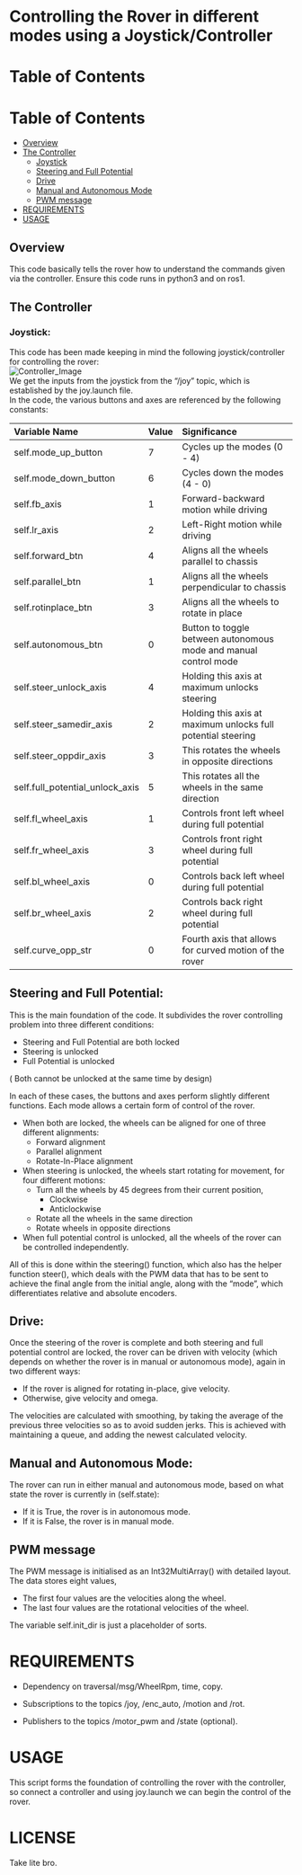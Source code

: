 

# Controlling the Rover in different modes using a Joystick/Controller


# Table of Contents

# Table of Contents

* [Overview](##overview)  
* [The Controller](#detailed-description)  
  * [Joystick](#joystick)  
  * [Steering and Full Potential](#steering-and-full-potential)  
  * [Drive](#drive)  
  * [Manual and Autonomous Mode](#manual-and-autonomous-mode)  
  * [PWM message](#pwm-message)  
* [REQUIREMENTS](#requirements)  
* [USAGE](#usage)


## Overview

This code basically tells the rover how to understand the commands given via the controller. Ensure this code runs in python3 and on ros1.


## The Controller 

### Joystick: 

This code has been made keeping in mind the following joystick/controller for controlling the rover:   
![Controller_Image](ControllerLegend.jpeg)  
We get the inputs from the joystick from the “/joy” topic, which is established by the joy.launch file.   
In the code, the various buttons and axes are referenced by the following constants:

| Variable Name | Value | Significance |
| :---- | :---- | :---- |
| self.mode\_up\_button | 7 | Cycles up the modes (0 \- 4\) |
| self.mode\_down\_button | 6 | Cycles down the modes (4 \- 0\) |
| self.fb\_axis | 1 | Forward-backward motion while driving |
| self.lr\_axis | 2 | Left-Right motion while driving  |
| self.forward\_btn | 4 | Aligns all the wheels parallel to chassis |
| self.parallel\_btn | 1 | Aligns all the wheels perpendicular to chassis |
| self.rotinplace\_btn | 3 | Aligns all the wheels to rotate in place |
| self.autonomous\_btn | 0 | Button to toggle between autonomous mode and manual control mode |
| self.steer\_unlock\_axis | 4 | Holding this axis at maximum unlocks steering |
| self.steer\_samedir\_axis | 2 | Holding this axis at maximum unlocks full potential steering |
| self.steer\_oppdir\_axis | 3 | This rotates the wheels in opposite directions |
| self.full\_potential\_unlock\_axis | 5 | This rotates all the wheels in the same direction |
| self.fl\_wheel\_axis | 1 | Controls front left wheel during full potential |
| self.fr\_wheel\_axis | 3 | Controls front right wheel during full potential |
| self.bl\_wheel\_axis | 0 | Controls back left wheel during full potential |
| self.br\_wheel\_axis | 2 | Controls back right wheel during full potential |
| self.curve\_opp\_str | 0 | Fourth axis that allows for curved motion of the rover |

## Steering and Full Potential: 

This is the main foundation of the code. It subdivides the rover controlling problem into three different conditions: 

- Steering and Full Potential are both locked  
- Steering is unlocked  
- Full Potential is unlocked

( Both cannot be unlocked at the same time by design)

In each of these cases, the buttons and axes perform slightly different functions. Each mode allows a certain form of control of the rover.

- When both are locked, the wheels can be aligned for one of three different alignments:  
  - Forward alignment  
  - Parallel alignment  
  - Rotate-In-Place alignment  
- When steering is unlocked, the wheels start rotating for movement, for four different motions:  
  - Turn all the wheels by 45 degrees from their current position,  
    - Clockwise  
    - Anticlockwise  
  - Rotate all the wheels in the same direction  
  - Rotate wheels in opposite directions  
- When full potential control is unlocked, all the wheels of the rover can be controlled independently.

All of this is done within the steering() function, which also has the helper function steer(), which deals with the PWM data that has to be sent to achieve the final angle from the initial angle, along with the “mode”, which differentiates relative and absolute encoders.

## Drive:

Once the steering of the rover is complete and both steering and full potential control are locked, the rover can be driven with velocity (which depends on whether the rover is in manual or autonomous mode), again in two different ways:

- If the rover is aligned for rotating in-place, give velocity.  
- Otherwise, give velocity and omega.

The velocities are calculated with smoothing, by taking the average of the previous three velocities so as to avoid sudden jerks. This is achieved with maintaining a queue, and adding the newest calculated velocity.

## Manual and Autonomous Mode: 

The rover can run in either manual and autonomous mode, based on what state the rover is currently in (self.state):

- If it is True, the rover is in autonomous mode.  
- If it is False, the rover is in manual mode.

## PWM message

The PWM message is initialised as an Int32MultiArray() with detailed layout. The data stores eight values, 

- The first four values are the velocities along the wheel.  
- The last four values are the rotational velocities of the wheel.

The variable self.init\_dir is just a placeholder of sorts.

# REQUIREMENTS 

* Dependency on traversal/msg/WheelRpm, time, copy.

* Subscriptions to the topics /joy, /enc\_auto, /motion and /rot.

* Publishers to the topics /motor\_pwm and /state (optional).

# USAGE 

This script forms the foundation of controlling the rover with the controller, so connect a controller and using joy.launch we can begin the control of the rover. 

# LICENSE

Take lite bro.
